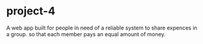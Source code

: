 # project-4
A web app built for people in need of a reliable system to share expences in a group. so that each member pays an equal amount of money.  

